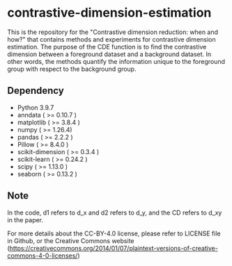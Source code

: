 contrastive-dimension-estimation
======

This is the repository for the "Contrastive dimension reduction: when and how?" that contains methods and experiments for contrastive dimension estimation. The purpose of the CDE function is to find the contrastive dimension between a foreground dataset and a background dataset. In other words, the methods quantify the information unique to the foreground group with respect to the background group. 



Dependency
------------
- Python 3.9.7
- anndata                  ( >= 0.10.7 )
- matplotlib               ( >= 3.8.4 )
- numpy                    ( >= 1.26.4)
- pandas                   ( >= 2.2.2 )
- Pillow                   ( >= 8.4.0 ) 
- scikit-dimension         ( >= 0.3.4 ) 
- scikit-learn             ( >= 0.24.2 )
- scipy                    ( >= 1.13.0 ) 
- seaborn                  ( >= 0.13.2 ) 


Note
-----------
In the code,  d1 refers to d_x and d2 refers to d_y, and the CD refers to d_xy in the paper. 

For more details about the CC-BY-4.0 license, please refer to LICENSE file in Github, or the Creative Commons website (https://creativecommons.org/2014/01/07/plaintext-versions-of-creative-commons-4-0-licenses/)
